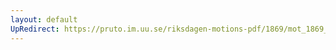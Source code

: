 ```yaml
---
layout: default
UpRedirect: https://pruto.im.uu.se/riksdagen-motions-pdf/1869/mot_1869__ak__76/mot_1869__ak__76-003.pdf
---
```

